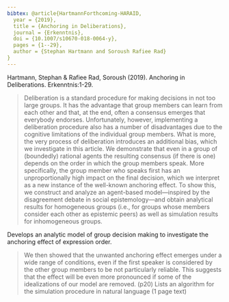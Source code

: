 ```yaml
---
bibtex: @article{HartmannForthcoming-HARAID,
  year = {2019},
  title = {Anchoring in Deliberations},
  journal = {Erkenntnis},
  doi = {10.1007/s10670-018-0064-y},
  pages = {1--29},
  author = {Stephan Hartmann and Soroush Rafiee Rad}
}
---
```


Hartmann, Stephan & Rafiee Rad, Soroush (2019). Anchoring in Deliberations. Erkenntnis:1-29.

> Deliberation is a standard procedure for making decisions in not too large groups. It has the advantage that group members can learn from each other and that, at the end, often a consensus emerges that everybody endorses. Unfortunately, however, implementing a deliberation procedure also has a number of disadvantages due to the cognitive limitations of the individual group members. What is more, the very process of deliberation introduces an additional bias, which we investigate in this article. We demonstrate that even in a group of (boundedly) rational agents the resulting consensus (if there is one) depends on the order in which the group members speak. More specifically, the group member who speaks first has an unproportionally high impact on the final decision, which we interpret as a new instance of the well-known anchoring effect. To show this, we construct and analyze an agent-based model—inspired by the disagreement debate in social epistemology—and obtain analytical results for homogeneous groups (i.e., for groups whose members consider each other as epistemic peers) as well as simulation results for inhomogeneous groups.

Develops an analytic model of group decision making to investigate the anchoring effect of expression order.

> We then showed that the unwanted anchoring effect emerges under a wide range of conditions, even if the first speaker is considered by the other group members to be not particularly reliable. This suggests that the effect will be even more pronounced if some of the idealizations of our model are removed. (p20)
Lists an algorithm for the simulation procedure in natural language (1 page text)